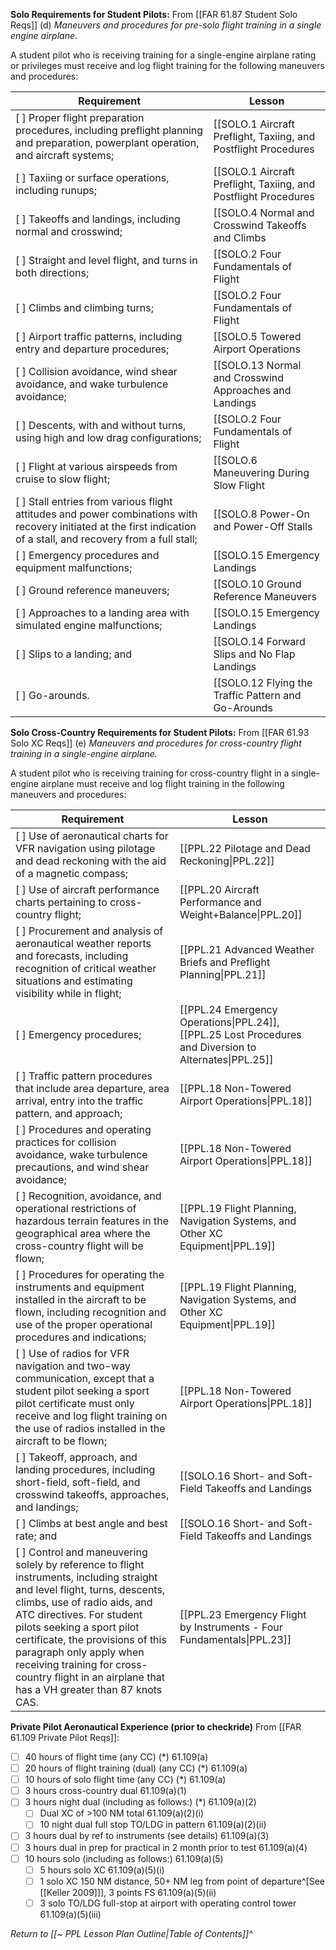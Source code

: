 **Solo Requirements for Student Pilots:**
From [[FAR 61.87 Student Solo Reqs]] (d) *Maneuvers and procedures for pre-solo flight training in a single engine airplane.*

A student pilot who is receiving training for a single-engine airplane rating or privileges must receive and log flight training for the following maneuvers and procedures:


| Requirement | Lesson |
| ----------- | ------ |
| [ ] Proper flight preparation procedures, including preflight planning and preparation, powerplant operation, and aircraft systems; | [[SOLO.1 Aircraft Preflight, Taxiing, and Postflight Procedures|PPL.1]], [[SOLO.3 Weather Briefs and Preflight Planning|PPL.3]] |
| [ ] Taxiing or surface operations, including runups;       |  [[SOLO.1 Aircraft Preflight, Taxiing, and Postflight Procedures|PPL.1]]     |
| [ ] Takeoffs and landings, including normal and crosswind; |  [[SOLO.4 Normal and Crosswind Takeoffs and Climbs|PPL.4]], [[SOLO.13 Normal and Crosswind Approaches and Landings|PPL.13]]     |
| [ ] Straight and level flight, and turns in both directions;  | [[SOLO.2 Four Fundamentals of Flight|PPL.2]]     |
| [ ] Climbs and climbing turns;            |   [[SOLO.2 Four Fundamentals of Flight|PPL.2]]     |
| [ ] Airport traffic patterns, including entry and departure procedures;            |  [[SOLO.5 Towered Airport Operations|PPL.5]]     |
| [ ] Collision avoidance, wind shear avoidance, and wake turbulence avoidance;            |  [[SOLO.13 Normal and Crosswind Approaches and Landings|PPL.13]]     |
| [ ] Descents, with and without turns, using high and low drag configurations;            |  [[SOLO.2 Four Fundamentals of Flight|PPL.2]]     |
| [ ] Flight at various airspeeds from cruise to slow flight;            |  [[SOLO.6 Maneuvering During Slow Flight|PPL.6]]    |
| [ ] Stall entries from various flight attitudes and power combinations with recovery initiated at the first indication of a stall, and recovery from a full stall; |  [[SOLO.8 Power-On and Power-Off Stalls|PPL.8]] |
| [ ] Emergency procedures and equipment malfunctions;            |   [[SOLO.15 Emergency Landings|PPL.15]]     |
| [ ] Ground reference maneuvers;            |  [[SOLO.10 Ground Reference Maneuvers|PPL.10]]     |
| [ ] Approaches to a landing area with simulated engine malfunctions;            | [[SOLO.15 Emergency Landings|PPL.15]]    |
| [ ] Slips to a landing; and            |   [[SOLO.14 Forward Slips and No Flap Landings|PPL.14]]     |
| [ ] Go-arounds.            |  [[SOLO.12 Flying the Traffic Pattern and Go-Arounds|PPL.12]]     |


**Solo Cross-Country Requirements for Student Pilots:**
From [[FAR 61.93 Solo XC Reqs]] (e) *Maneuvers and procedures for cross-country flight training in a single-engine airplane.*

A student pilot who is receiving training for cross-country flight in a single-engine airplane must receive and log flight training in the following maneuvers and procedures:

| Requirement | Lesson |
| ----------- | ------ |
| [ ] Use of aeronautical charts for VFR navigation using pilotage and dead reckoning with the aid of a magnetic compass; | [[PPL.22 Pilotage and Dead Reckoning\|PPL.22]] |
| [ ] Use of aircraft performance charts pertaining to cross-country flight; | [[PPL.20 Aircraft Performance and Weight+Balance\|PPL.20]] |
| [ ] Procurement and analysis of aeronautical weather reports and forecasts, including recognition of critical weather situations and estimating visibility while in flight; | [[PPL.21 Advanced Weather Briefs and Preflight Planning\|PPL.21]] |
| [ ] Emergency procedures; | [[PPL.24 Emergency Operations\|PPL.24]], [[PPL.25 Lost Procedures and Diversion to Alternates\|PPL.25]] |
| [ ] Traffic pattern procedures that include area departure, area arrival, entry into the traffic pattern, and approach; | [[PPL.18 Non-Towered Airport Operations\|PPL.18]] |
| [ ] Procedures and operating practices for collision avoidance, wake turbulence precautions, and wind shear avoidance; | [[PPL.18 Non-Towered Airport Operations\|PPL.18]] |
| [ ] Recognition, avoidance, and operational restrictions of hazardous terrain features in the geographical area where the cross-country flight will be flown; | [[PPL.19 Flight Planning, Navigation Systems, and Other XC Equipment\|PPL.19]] |
| [ ] Procedures for operating the instruments and equipment installed in the aircraft to be flown, including recognition and use of the proper operational procedures and indications; | [[PPL.19 Flight Planning, Navigation Systems, and Other XC Equipment\|PPL.19]] |
| [ ] Use of radios for VFR navigation and two-way communication, except that a student pilot seeking a sport pilot certificate must only receive and log flight training on the use of radios installed in the aircraft to be flown; | [[PPL.18 Non-Towered Airport Operations\|PPL.18]] |
| [ ] Takeoff, approach, and landing procedures, including short-field, soft-field, and crosswind takeoffs, approaches, and landings; | [[SOLO.16 Short- and Soft-Field Takeoffs and Landings|PPL.16]] |
| [ ] Climbs at best angle and best rate; and | [[SOLO.16 Short- and Soft-Field Takeoffs and Landings|PPL.16]] |
| [ ] Control and maneuvering solely by reference to flight instruments, including straight and level flight, turns, descents, climbs, use of radio aids, and ATC directives. For student pilots seeking a sport pilot certificate, the provisions of this paragraph only apply when receiving training for cross-country flight in an airplane that has a VH greater than 87 knots CAS. | [[PPL.23 Emergency Flight by Instruments - Four Fundamentals\|PPL.23]] |



**Private Pilot Aeronautical Experience (prior to checkride)**
From [[FAR 61.109 Private Pilot Reqs]]:
- [ ] 40 hours of flight time (any CC) (\*) 61.109(a)
- [ ] 20 hours of flight training (dual) (any CC) (\*) 61.109(a)
- [ ] 10 hours of solo flight time (any CC) (\*) 61.109(a)
- [ ] 3 hours cross-country dual 61.109(a)(1)
- [ ] 3 hours night dual (including as follows:) (\*) 61.109(a)(2)
	- [ ] Dual XC of >100 NM total 61.109(a)(2)(i)
	- [ ] 10 night dual full stop TO/LDG in pattern 61.109(a)(2)(ii)
- [ ] 3 hours dual by ref to instruments (see details) 61.109(a)(3)
- [ ] 3 hours dual in prep for practical in 2 month prior to test 61.109(a)(4)
- [ ] 10 hours solo (including as follows:) 61.109(a)(5)
	- [ ] 5 hours solo XC 61.109(a)(5)(i)
	- [ ] 1 solo XC 150 NM distance, 50+ NM leg from point of departure^[See [[Keller 2009]]], 3 points FS 61.109(a)(5)(ii)
	- [ ] 3 solo TO/LDG full-stop at airport with operating control tower 61.109(a)(5)(iii)

*Return to [[~ PPL Lesson Plan Outline|Table of Contents]]^*